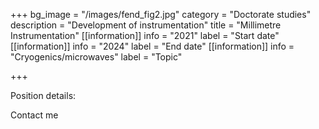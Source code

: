 +++
bg_image = "/images/fend_fig2.jpg"
category = "Doctorate studies"
description = "Development of instrumentation"
title = "Millimetre Instrumentation"
[[information]]
info = "2021"
label = "Start date"
[[information]]
info = "2024"
label = "End date"
[[information]]
info = "Cryogenics/microwaves"
label = "Topic"

+++


Position details: 

Contact me 

